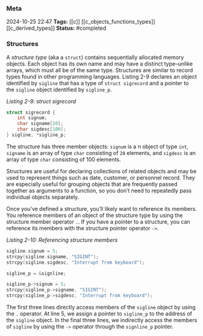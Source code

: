 ### Meta
2024-10-25 22:47
**Tags:** [[c]] [[c_objects_functions_types]] [[c_derived_types]]
**Status:** #completed 

### Structures
A *structure type* (aka a `struct`) contains sequentially allocated memory objects. Each object has its own name and may have a distinct type–unlike arrays, which must all be of the same type. Structures are similar to record types found in other programming languages. Listing 2-9 declares an object identified by `sigline` that has a type of `struct sigrecord` and a pointer to the `sigline` object identified by `sigline_p`.

*Listing 2-9: struct sigrecord*
```C title:struct_sigrecord.c
struct sigrecord {
	int signum;
	char signame[20];
	char sigdesc[100];
} sigline, *sigline_p;
```

The structure has three member objects: `signum` is a n object of type `int`, `signame` is an array of type `char` consisting of `20` elements, and `sigdesc` is an array of type `char` consisting of 100 elements.

Structures are useful for declaring collections of related objects and may be used to represent things such as date, customer, or personnel record. They are especially useful for grouping objects that are frequently passed together as arguments to a function, so you don’t need to repeatedly pass individual objects separately.

Once you’ve defined a structure, you’ll likely want to reference its members. You reference members of an object of the structure type by using the structure member operator `.`. If you have a pointer to a structure, you can reference its members with the structure pointer operator `->`.

*Listing 2-10: Referencing structure members*
```C title:referncing_structs.c
sigline.signum = 5;
strcpy(sigline.signame, "SIGINT");
strcpy(sigline.sigdesc, "Interrupt from keyboard");

sigline_p = &signline;

sigline_p->signum = 5;
strcpy(sigline_p->signame, "SIGINT");
strcpy(sigline_p->sigdesc, "Interrupt from keyboard");
```

The first three lines directly access members of the `sigline` object by using the `.` operator. At line 5, we assign a pointer to `sigline_p` to the address of the `sigline` object. In the final three lines, we indirectly access the members of `sigline` by using the `->` operator through the `signline_p` pointer.